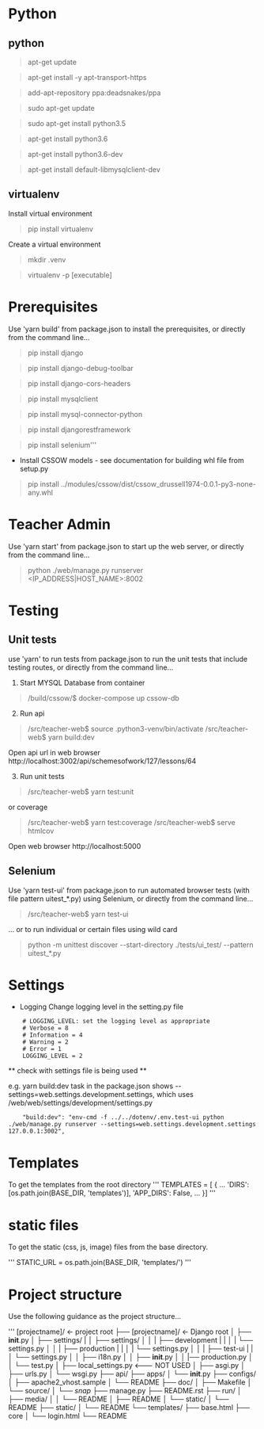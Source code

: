 # Python

## python 
> apt-get update

> apt-get install -y apt-transport-https 

> add-apt-repository ppa:deadsnakes/ppa

> sudo apt-get update

> sudo apt-get install python3.5

> apt-get install python3.6

> apt-get install python3.6-dev

> apt-get install default-libmysqlclient-dev

## virtualenv

Install virtual environment

> pip install virtualenv

Create a virtual environment

> mkdir .venv

> virtualenv -p [executable]

# Prerequisites

Use 'yarn build' from package.json to install the prerequisites, or directly from the command line...

> pip install django

> pip install django-debug-toolbar

> pip install django-cors-headers

> pip install mysqlclient

> pip install mysql-connector-python

> pip install djangorestframework

> pip install selenium'''

- Install CSSOW models - see documentation for building whl file from setup.py

> pip install ../modules/cssow/dist/cssow_drussell1974-0.0.1-py3-none-any.whl 

# Teacher Admin

Use 'yarn start' from package.json to start up the web server, or directly from the command line...

> python ./web/manage.py runserver <IP_ADDRESS|HOST_NAME>:8002

# Testing

## Unit tests

use 'yarn' to run tests from package.json to run the unit tests that include testing routes, or directly from the command line...

1. Start MYSQL Database from container

>  /build/cssow/$ docker-compose up cssow-db

2. Run api

> /src/teacher-web$ source .python3-venv/bin/activate 
> /src/teacher-web$ yarn build:dev

Open api url in web browser http://localhost:3002/api/schemesofwork/127/lessons/64

3. Run unit tests

> /src/teacher-web$ yarn test:unit

or coverage

> /src/teacher-web$ yarn test:coverage
> /src/teacher-web$ serve htmlcov

Open web browser http://localhost:5000

## Selenium 

Use 'yarn test-ui' from package.json to run automated browser tests (with file pattern uitest_*.py) using Selenium, or directly from the command line...

> /src/teacher-web$ yarn test-ui

... or to run individual or certain files using wild card

> python -m unittest discover --start-directory ./tests/ui_test/ --pattern uitest_*.py

# Settings


- Logging
Change logging level in the setting.py file

```
    # LOGGING_LEVEL: set the logging level as appropriate
    # Verbose = 8
    # Information = 4
    # Warning = 2
    # Error = 1
    LOGGING_LEVEL = 2
```

** check with settings file is being used **

e.g. yarn build:dev task in the package.json shows --settings=web.settings.development.settings, which uses /web/web/settings/development/settings.py

```
    "build:dev": "env-cmd -f ../../dotenv/.env.test-ui python ./web/manage.py runserver --settings=web.settings.development.settings 127.0.0.1:3002",
```

# Templates
To get the templates from the root directory
'''
TEMPLATES = [
    {
        ...
        'DIRS': [os.path.join(BASE_DIR, 'templates')],
        'APP_DIRS': False,
        ...
    }]
'''

# static files
To get the static (css, js, image) files from the base directory.

'''
STATIC_URL = os.path.join(BASE_DIR, 'templates/')
'''

# Project structure

Use the following guidance as the project structure...

'''
[projectname]/                  <- project root
├── [projectname]/              <- Django root
│   ├── __init__.py
│   ├── settings/
|   │   ├── settings/
│   │   |   ├── development
|   |   │   |   └── settings.py
│   │   |   ├── production
|   |   │   |   └── settings.py
│   │   |   ├── test-ui
|   |   │      └── settings.py
│   │   ├── i18n.py
│   │   ├── __init__.py
│   │   |── production.py
│   │   └── test.py
│   ├── local_settings.py <--- NOT USED
│   ├── asgi.py
│   ├── urls.py
│   └── wsgi.py
├── api/
├── apps/
│   └── __init__.py
├── configs/
│   ├── apache2_vhost.sample
│   └── README
├── doc/
│   ├── Makefile
│   └── source/
│       └── *snap*
├── manage.py
├── README.rst
├── run/
│   ├── media/
│   │   └── README
│   ├── README
│   └── static/
│       └── README
├── static/
│   └── README
└── templates/
    ├── base.html
    ├── core
    │   └── login.html
    └── README
